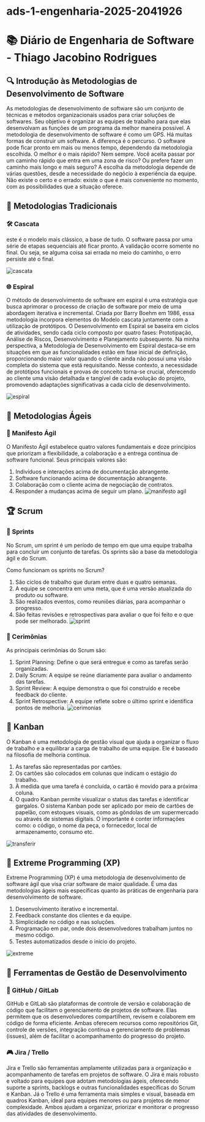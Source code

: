 # ads-1-engenharia-2025-2041926
# 📚 Diário de Engenharia de Software - Thiago Jacobino Rodrigues

## 🔍 Introdução às Metodologias de Desenvolvimento de Software  
As metodologias de desenvolvimento de software são um conjunto de técnicas e métodos organizacionais usados para criar soluções de softwares. Seu objetivo é organizar as equipes de trabalho para que elas desenvolvam as funções de um programa da melhor maneira possível. A metodologia de desenvolvimento de software é como um GPS. Há muitas formas de construir um software. A diferença é o percurso. O software pode ficar pronto em mais ou menos tempo, dependendo da metodologia escolhida. O melhor é o mais rápido? Nem sempre. Você aceita passar por um caminho rápido que entra em uma zona de risco? Ou prefere fazer um caminho mais longo e mais seguro?
A escolha da metodologia depende de várias questões, desde a necessidade do negócio à experiência da equipe. Não existe o certo e o errado: existe o que é mais conveniente no momento, com as possibilidades que a situação oferece.

## 📖 Metodologias Tradicionais  
### 🛠️ Cascata  
este é o modelo mais clássico, a base de tudo. O software passa por uma série de etapas sequenciais até ficar pronto. A validação ocorre somente no final. Ou seja, se alguma coisa sai errada no meio do caminho, o erro persiste até o final.

![cascata](https://github.com/user-attachments/assets/afd952f2-c33d-4264-a8a7-b83b0a750f61)

### 🌐 Espiral  
O método de desenvolvimento de software em espiral é uma estratégia que busca aprimorar o processo de criação de software por meio de uma abordagem iterativa e incremental. Criada por Barry Boehm em 1986, essa metodologia incorpora elementos do Modelo cascata juntamente com a utilização de protótipos. O Desenvolvimento em Espiral se baseira em ciclos de atividades, sendo cada ciclo composto por quatro fases: Prototipação, Análise de Riscos, Desenvolvimento e Planejamento subsequente.
Na minha perspectiva, a Metodologia de Desenvolvimento em Espiral destaca-se em situações em que as funcionalidades estão em fase inicial de definição, proporcionando maior valor quando o cliente ainda não possui uma visão completa do sistema que está requisitando. Nesse contexto, a necessidade de protótipos funcionais e provas de conceito torna-se crucial, oferecendo ao cliente uma visão detalhada e tangível de cada evolução do projeto, promovendo adaptações significativas a cada ciclo de desenvolvimento.

![espiral](https://github.com/user-attachments/assets/b487b814-eacd-443d-981c-03bbf9df0cdb)


## 💪 Metodologias Ágeis  
### 📖 Manifesto Ágil  
O Manifesto Ágil estabelece quatro valores fundamentais e doze princípios que priorizam a flexibilidade, a colaboração e a entrega contínua de software funcional. Seus principais valores são:
1. Indivíduos e interações acima de documentação abrangente.
2. Software funcionando acima de documentação abrangente.
3. Colaboração com o cliente acima de negociação de contratos.
4. Responder a mudanças acima de seguir um plano.
![manifesto agil](https://github.com/user-attachments/assets/5c685009-2003-43cd-b1fd-51c0d8e97423)

## 🏆 Scrum  
### 📅 Sprints  
No Scrum, um sprint é um período de tempo em que uma equipe trabalha para concluir um conjunto de tarefas. Os sprints são a base da metodologia ágil e do Scrum.

Como funcionam os sprints no Scrum?
1. São ciclos de trabalho que duram entre duas e quatro semanas.
2. A equipe se concentra em uma meta, que é uma versão atualizada do produto ou software.
3. São realizados eventos, como reuniões diárias, para acompanhar o progresso.
4. São feitas revisões e retrospectivas para avaliar o que foi feito e o que pode ser melhorado.
![sprint](https://github.com/user-attachments/assets/85dec7d4-c972-4081-99cc-34e9e2c5f7ba)

### 💬 Cerimônias  
As principais cerimônias do Scrum são:

1. Sprint Planning: Define o que será entregue e como as tarefas serão organizadas.
2. Daily Scrum: A equipe se reúne diariamente para avaliar o andamento das tarefas.
3. Sprint Review: A equipe demonstra o que foi construído e recebe feedback do cliente.
4. Sprint Retrospective: A equipe reflete sobre o último sprint e identifica pontos de melhoria.
![cerimonias](https://github.com/user-attachments/assets/56ea99b2-743b-4d9c-8b88-5ee2e218d81f)

## 🎯 Kanban  
O Kanban é uma metodologia de gestão visual que ajuda a organizar o fluxo de trabalho e a equilibrar a carga de trabalho de uma equipe. Ele é baseado na filosofia de melhoria contínua.
1. As tarefas são representadas por cartões.
2. Os cartões são colocados em colunas que indicam o estágio do trabalho.
3. À medida que uma tarefa é concluída, o cartão é movido para a próxima coluna.
4. O quadro Kanban permite visualizar o status das tarefas e identificar gargalos.
O sistema Kanban pode ser aplicado por meio de cartões de papelão, com estoques visuais, como as gôndolas de um supermercado ou através de sistemas digitais. O importante é conter informações como: o código, o nome da peça, o fornecedor, local de armazenamento, consumo etc.

![transferir](https://github.com/user-attachments/assets/df62a796-01e4-4102-9d46-f8ab15fac166)

## 🚀 Extreme Programming (XP)  
Extreme Programming (XP) é uma metodologia de desenvolvimento de software ágil que visa criar software de maior qualidade. É uma das metodologias ágeis mais específicas quanto às práticas de engenharia para desenvolvimento de software. 
1. Desenvolvimento iterativo e incremental.
2. Feedback constante dos clientes e da equipe.
3. Simplicidade no código e nas soluções.
4. Programação em par, onde dois desenvolvedores trabalham juntos no mesmo código.
5. Testes automatizados desde o início do projeto.

![extreme](https://github.com/user-attachments/assets/ff865eee-ff61-4d83-bbef-4e4060b615ec)

## 🔧 Ferramentas de Gestão de Desenvolvimento  
### 💪 GitHub / GitLab  
GitHub e GitLab são plataformas de controle de versão e colaboração de código que facilitam o gerenciamento de projetos de software. Elas permitem que os desenvolvedores compartilhem, revisem e colaborem em código de forma eficiente. Ambas oferecem recursos como repositórios Git, controle de versões, integração contínua e gerenciamento de problemas (issues), além de facilitar o acompanhamento do progresso do projeto.

### 🎮 Jira / Trello  
Jira e Trello são ferramentas amplamente utilizadas para a organização e acompanhamento de tarefas em projetos de software. O Jira é mais robusto e voltado para equipes que adotam metodologias ágeis, oferecendo suporte a sprints, backlogs e outras funcionalidades específicas do Scrum e Kanban. Já o Trello é uma ferramenta mais simples e visual, baseada em quadros Kanban, ideal para equipes menores ou para projetos de menor complexidade. Ambos ajudam a organizar, priorizar e monitorar o progresso das atividades de desenvolvimento.
